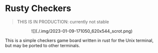<h1>Rusty Checkers</h1>

> THIS IS IN PRODUCTION: currently not stable

<center>
  ![](./.img/2023-01-09-171050_620x544_scrot.png)
</center>


This is a simple checkers game board written in rust for the Unix terminal, but
may be ported to other terminals.
